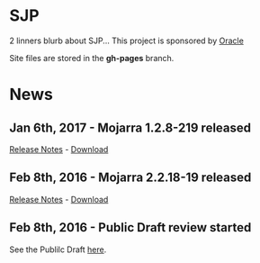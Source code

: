 # SJP

2 linners blurb about SJP...
This project is sponsored by [Oracle](http://oracle.com)

Site files are stored in the **gh-pages** branch.

# News

## Jan 6th, 2017 - Mojarra 1.2.8-219 released ##

[Release Notes](http://oracle.com) - [Download](http://oracle.com)

## Feb 8th, 2016 - Mojarra 2.2.18-19 released ##

[Release Notes](http://oracle.com) - [Download](http://oracle.com)

## Feb 8th, 2016 - Public Draft review started

See the Publilc Draft [here](http://oracle.com).


